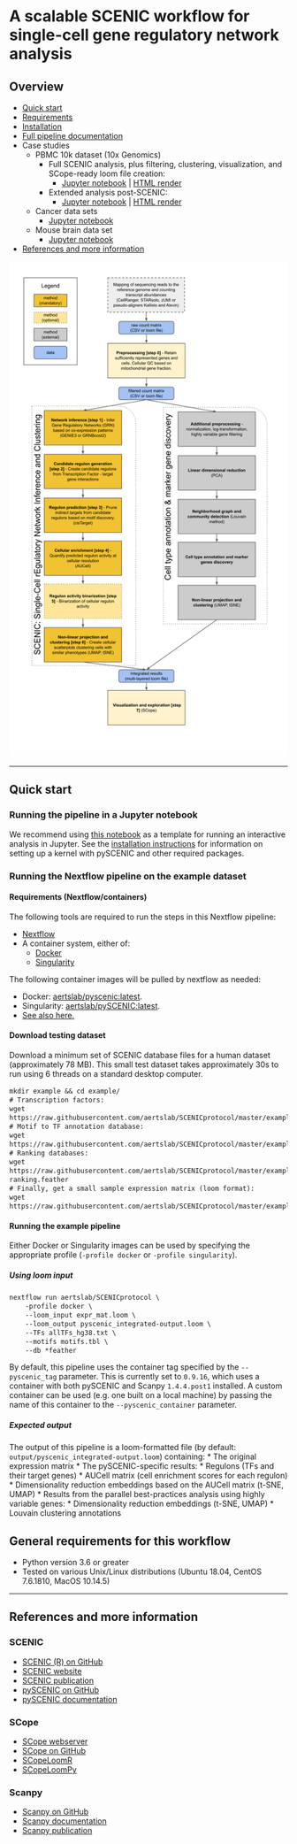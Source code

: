 # A scalable SCENIC workflow for single-cell gene regulatory network analysis

## Overview

* [Quick start](#quick-start)
* [Requirements](#requirements)
* [Installation](docs/installation.md)
* [Full pipeline documentation](docs/pipeline.md)
* Case studies
  * PBMC 10k dataset (10x Genomics)
    * Full SCENIC analysis, plus filtering, clustering, visualization, and SCope-ready loom file creation:
      * [Jupyter notebook](notebooks/PBMC10k_SCENIC-protocol-CLI.ipynb) 
        | 
        [HTML render](http://htmlpreview.github.io/?https://github.com/aertslab/SCENICprotocol/blob/master/notebooks/PBMC10k_SCENIC-protocol-CLI.html)
    * Extended analysis post-SCENIC:
      * [Jupyter notebook](notebooks/PBMC10k_downstream-analysis.ipynb)
        | 
        [HTML render](http://htmlpreview.github.io/?https://github.com/aertslab/SCENICprotocol/blob/master/notebooks/PBMC10k_downstream-analysis.html)
  * Cancer data sets
    * [Jupyter notebook](notebooks/SCENIC%20Protocol%20-%20Case%20study%20-%20Cancer%20data%20sets.ipynb)
  * Mouse brain data set
    * [Jupyter notebook](notebooks/SCENIC%20Protocol%20-%20Case%20study%20-%20Mouse%20brain%20data%20set.ipynb)
* [References and more information](#references-and-more-information)


<p align="center">
<img src="docs/figs/Figure01.png" width="600" alt="SCENIC workflow diagram">
</p>


---
## Quick start

### Running the pipeline in a Jupyter notebook
We recommend using 
    [this notebook](notebooks/PBMC10k_SCENIC-protocol-CLI.ipynb) 
    as a template for running an interactive analysis in Jupyter.
See the 
    [installation instructions](docs/installation.md)
    for information on setting up a kernel with pySCENIC and other required packages.

### Running the Nextflow pipeline on the example dataset

#### Requirements (Nextflow/containers)

The following tools are required to run the steps in this Nextflow pipeline:
* [Nextflow](https://www.nextflow.io/)
* A container system, either of:
    * [Docker](https://docs.docker.com/)
    * [Singularity](https://www.sylabs.io/singularity/)

The following container images will be pulled by nextflow as needed:
* Docker: [aertslab/pyscenic:latest](https://hub.docker.com/r/aertslab/pyscenic).
* Singularity: [aertslab/pySCENIC:latest](https://www.singularity-hub.org/collections/2033).
* [See also here.](https://github.com/aertslab/pySCENIC#docker-and-singularity-images)

#### Download testing dataset

Download a minimum set of SCENIC database files for a human dataset (approximately 78 MB).
This small test dataset takes approximately 30s to run using 6 threads on a standard desktop computer.

    mkdir example && cd example/
    # Transcription factors:
    wget https://raw.githubusercontent.com/aertslab/SCENICprotocol/master/example/allTFs_hg38.txt 
    # Motif to TF annotation database:
    wget https://raw.githubusercontent.com/aertslab/SCENICprotocol/master/example/motifs.tbl
    # Ranking databases:
    wget https://raw.githubusercontent.com/aertslab/SCENICprotocol/master/example/genome-ranking.feather
    # Finally, get a small sample expression matrix (loom format):
    wget https://raw.githubusercontent.com/aertslab/SCENICprotocol/master/example/expr_mat.loom


#### Running the example pipeline

Either Docker or Singularity images can be used by specifying the appropriate profile (`-profile docker` or `-profile singularity`).

##### Using loom input

    nextflow run aertslab/SCENICprotocol \
        -profile docker \
        --loom_input expr_mat.loom \
        --loom_output pyscenic_integrated-output.loom \
        --TFs allTFs_hg38.txt \
        --motifs motifs.tbl \
        --db *feather

By default, this pipeline uses the container tag specified by the `--pyscenic_tag` parameter.
This is currently set to `0.9.16`, which uses a container with both pySCENIC and Scanpy `1.4.4.post1` installed.
A custom container can be used (e.g. one built on a local machine) by passing the name of this container to the `--pyscenic_container` parameter.

##### Expected output
The output of this pipeline is a loom-formatted file (by default: `output/pyscenic_integrated-output.loom`) containing:
    * The original expression matrix
    * The pySCENIC-specific results:
        * Regulons (TFs and their target genes)
        * AUCell matrix (cell enrichment scores for each regulon)
        * Dimensionality reduction embeddings based on the AUCell matrix (t-SNE, UMAP)
    *  Results from the parallel best-practices analysis using highly variable genes:
        * Dimensionality reduction embeddings (t-SNE, UMAP)
        * Louvain clustering annotations

## General requirements for this workflow
* Python version 3.6 or greater
* Tested on various Unix/Linux distributions (Ubuntu 18.04, CentOS 7.6.1810, MacOS 10.14.5)

---

## References and more information

### SCENIC
* [SCENIC (R) on GitHub](https://github.com/aertslab/SCENIC)
* [SCENIC website](http://scenic.aertslab.org/)
* [SCENIC publication](https://doi.org/10.1016/j.cell.2018.05.057)
* [pySCENIC on GitHub](https://github.com/aertslab/pySCENIC)
* [pySCENIC documentation](https://pyscenic.readthedocs.io/en/latest/)

### SCope
* [SCope webserver](http://scope.aertslab.org/)
* [SCope on GitHub](https://github.com/aertslab/SCope)
* [SCopeLoomR](https://github.com/aertslab/SCopeLoomR)
* [SCopeLoomPy](https://github.com/aertslab/SCopeLoomPy)

### Scanpy
* [Scanpy on GitHub](https://github.com/theislab/scanpy)
* [Scanpy documentation](https://scanpy.readthedocs.io/)
* [Scanpy publication](https://doi.org/10.1186/s13059-017-1382-0)




